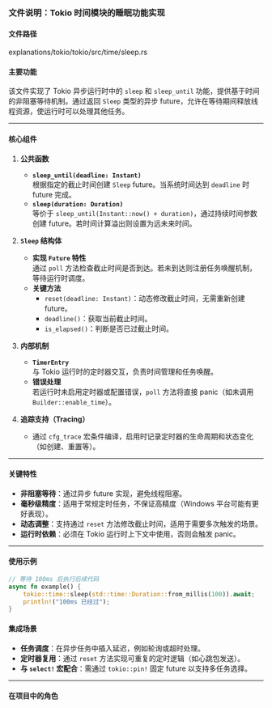 ### 文件说明：Tokio 时间模块的睡眠功能实现

#### 文件路径
explanations/tokio/tokio/src/time/sleep.rs

#### 主要功能
该文件实现了 Tokio 异步运行时中的 `sleep` 和 `sleep_until` 功能，提供基于时间的非阻塞等待机制。通过返回 `Sleep` 类型的异步 future，允许在等待期间释放线程资源，使运行时可以处理其他任务。

---

#### 核心组件

1. **公共函数**
   - **`sleep_until(deadline: Instant)`**  
     根据指定的截止时间创建 `Sleep` future。当系统时间达到 `deadline` 时 future 完成。
   - **`sleep(duration: Duration)`**  
     等价于 `sleep_until(Instant::now() + duration)`，通过持续时间参数创建 future。若时间计算溢出则设置为远未来时间。

2. **`Sleep` 结构体**
   - **实现 `Future` 特性**  
     通过 `poll` 方法检查截止时间是否到达。若未到达则注册任务唤醒机制，等待运行时调度。
   - **关键方法**
     - `reset(deadline: Instant)`：动态修改截止时间，无需重新创建 future。
     - `deadline()`：获取当前截止时间。
     - `is_elapsed()`：判断是否已过截止时间。

3. **内部机制**
   - **`TimerEntry`**  
     与 Tokio 运行时的定时器交互，负责时间管理和任务唤醒。
   - **错误处理**  
     若运行时未启用定时器或配置错误，`poll` 方法将直接 panic（如未调用 `Builder::enable_time`）。

4. **追踪支持（Tracing）**
   - 通过 `cfg_trace` 宏条件编译，启用时记录定时器的生命周期和状态变化（如创建、重置等）。

---

#### 关键特性
- **非阻塞等待**：通过异步 future 实现，避免线程阻塞。
- **毫秒级精度**：适用于常规定时任务，不保证高精度（Windows 平台可能有更好表现）。
- **动态调整**：支持通过 `reset` 方法修改截止时间，适用于需要多次触发的场景。
- **运行时依赖**：必须在 Tokio 运行时上下文中使用，否则会触发 panic。

---

#### 使用示例
```rust
// 等待 100ms 后执行后续代码
async fn example() {
    tokio::time::sleep(std::time::Duration::from_millis(100)).await;
    println!("100ms 已经过");
}
```

#### 集成场景
- **任务调度**：在异步任务中插入延迟，例如轮询或超时处理。
- **定时器复用**：通过 `reset` 方法实现可重复的定时逻辑（如心跳包发送）。
- **与 `select!` 宏配合**：需通过 `tokio::pin!` 固定 future 以支持多任务选择。

---

#### 在项目中的角色